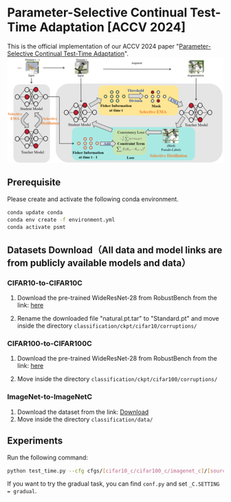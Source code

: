 # Parameter-Selective Continual Test-Time Adaptation [ACCV 2024]
This is the official implementation of our ACCV 2024 paper "[Parameter-Selective Continual Test-Time Adaptation](https://arxiv.org/pdf/2407.02253)".
![png](./docs/model.png)

## Prerequisite

Please create and activate the following conda environment.

```bash
conda update conda
conda env create -f environment.yml
conda activate psmt
```

## Datasets Download（All data and model links are from publicly available models and data）

### CIFAR10-to-CIFAR10C

1. Download the pre-trained WideResNet-28 from RobustBench from the link: [here](https://drive.google.com/file/d/1t98aEuzeTL8P7Kpd5DIrCoCL21BNZUhC/view)

2. Rename the downloaded file "natural.pt.tar" to "Standard.pt" and move inside the directory `classification/ckpt/cifar10/corruptions/`

### CIFAR100-to-CIFAR100C

1. Download the pre-trained WideResNet-28 from RobustBench from the link: [here](https://docs.google.com/uc?export=download&confirm=t&id=1ocnHbvDdOBLvgNr6K7vEYL08hUdkD1Rv)

2. Move inside the directory `classification/ckpt/cifar100/corruptions/`

### ImageNet-to-ImageNetC

1. Download the dataset from the link: [Download](https://zenodo.org/record/2235448#.Yj2RO_co_mF)
2. Move inside the directory `classification/data/`

## Experiments
Run the following command:

```bash
python test_time.py --cfg cfgs/[cifar10_c/cifar100_c/imagenet_c]/[source/norm_test/norm_alpha/tent/eata/sar/cotta/psmt].yaml
```

If you want to try the gradual task, you can find `conf.py` and set `_C.SETTING = gradual`.
